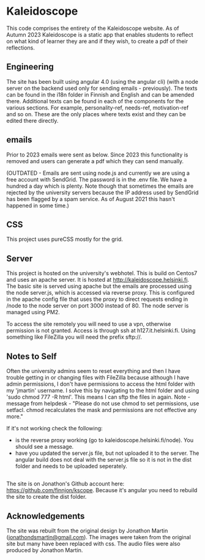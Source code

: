# Kaleidoscope

This code comprises the entirety of the Kaleidoscope website. As of Autumn 2023 Kaleidoscope is a static app that enables students to reflect on what kind of learner they are and if they wish, to create a pdf of their reflections.

## Engineering

The site has been built using angular 4.0 (using the angular cli) (with a node server on the backend used only for sending emails - previously). The texts can be found in the i18n folder in Finnish and English and can be amended there. Additional texts can be found in each of the components for the various sections. For example, personality-ref, needs-ref, motivation-ref and so on. These are the only places where texts exist and they can be edited there directly.

## emails

Prior to 2023 emails were sent as below. Since 2023 this functionality is removed and users can generate a pdf which they can send manually.

(OUTDATED - Emails are sent using node.js and currently we are using a free account with SendGrid. The password is in the .env file. We have a hundred a day which is plenty. Note though that sometimes the emails are rejected by the university servers because the IP address used by SendGrid has been flagged by a spam service. As of August 2021 this hasn't happened in some time.)

## CSS

This project uses pureCSS mostly for the grid.

## Server

This project is hosted on the university's webhotel. This is build on Centos7 and uses an apache server. It is hosted at http://kaleidoscope.helsinki.fi. The basic site is served using apache but the emails are processed using the node server.js, which is accessed via reverse proxy. This is configured in the apache config file that uses the proxy to direct requests ending in /node to the node server on port 3000 instead of 80. The node server is managed using PM2.

To access the site remotely you will need to use a vpn, otherwise permission is not granted. Access is through ssh at h127.it.helsinki.fi. Using something like FileZilla you will need the prefix sftp://.

## Notes to Self

Often the university admins seem to reset everything and then I have trouble getting in or changing files with FileZilla because although I have admin permissions, I don't have permissions to access the html folder with my 'jmartin' username. I solve this by navigating to the html folder and using 'sudo chmod 777 -R html'. This means I can sftp the files in again. Note - message from helpdesk - "Please do not use chmod to set permissions, use setfacl. chmod recalculates the mask and permissions are not effective any more."

If it's not working check the following:
- is the reverse proxy working (go to kaleidoscope.helsinki.fi/node). You should see a message.
- have you updated the server.js file, but not uploaded it to the server. The angular build does not deal with the server.js file so it is not in the dist folder and needs to be uploaded seperately.

##

The site is on Jonathon's Github account here: https://github.com/finnjon/kscope. Because it's angular you need to rebuild the site to create the dist folder. 

## Acknowledgements

The site was rebuilt from the original design by Jonathon Martin (jonathondsmartin@gmail.com). The images were taken from the original site but many have been replaced with css. The audio files were also produced by Jonathon Martin. 
